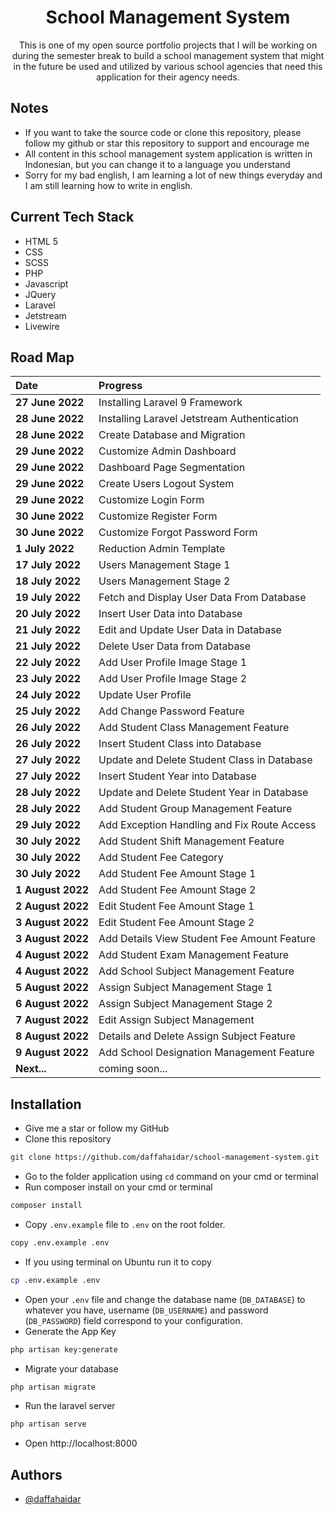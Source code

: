 <h1 align="center">School Management System</h1>

<p align = "center">This is one of my open source portfolio projects that I will be working on during the semester break to build a school management system that might in the future be used and utilized by various school agencies that need this application for their agency needs.</p>

## Notes

-   If you want to take the source code or clone this repository, please follow my github or star this repository to support and encourage me
-   All content in this school management system application is written in Indonesian, but you can change it to a language you understand
-   Sorry for my bad english, I am learning a lot of new things everyday and I am still learning how to write in english.

## Current Tech Stack

-   HTML 5
-   CSS
-   SCSS
-   PHP
-   Javascript
-   JQuery
-   Laravel
-   Jetstream
-   Livewire

## Road Map

| Date              | Progress                                    |
| :---------------- | :------------------------------------------ |
| **27 June 2022**  | Installing Laravel 9 Framework              |
| **28 June 2022**  | Installing Laravel Jetstream Authentication |
| **28 June 2022**  | Create Database and Migration               |
| **29 June 2022**  | Customize Admin Dashboard                   |
| **29 June 2022**  | Dashboard Page Segmentation                 |
| **29 June 2022**  | Create Users Logout System                  |
| **29 June 2022**  | Customize Login Form                        |
| **30 June 2022**  | Customize Register Form                     |
| **30 June 2022**  | Customize Forgot Password Form              |
| **1 July 2022**   | Reduction Admin Template                    |
| **17 July 2022**  | Users Management Stage 1                    |
| **18 July 2022**  | Users Management Stage 2                    |
| **19 July 2022**  | Fetch and Display User Data From Database   |
| **20 July 2022**  | Insert User Data into Database              |
| **21 July 2022**  | Edit and Update User Data in Database       |
| **21 July 2022**  | Delete User Data from Database              |
| **22 July 2022**  | Add User Profile Image Stage 1              |
| **23 July 2022**  | Add User Profile Image Stage 2              |
| **24 July 2022**  | Update User Profile                         |
| **25 July 2022**  | Add Change Password Feature                 |
| **26 July 2022**  | Add Student Class Management Feature        |
| **26 July 2022**  | Insert Student Class into Database          |
| **27 July 2022**  | Update and Delete Student Class in Database |
| **27 July 2022**  | Insert Student Year into Database           |
| **28 July 2022**  | Update and Delete Student Year in Database  |
| **28 July 2022**  | Add Student Group Management Feature        |
| **29 July 2022**  | Add Exception Handling and Fix Route Access |
| **30 July 2022**  | Add Student Shift Management Feature        |
| **30 July 2022**  | Add Student Fee Category                    |
| **30 July 2022**  | Add Student Fee Amount Stage 1              |
| **1 August 2022** | Add Student Fee Amount Stage 2              |
| **2 August 2022** | Edit Student Fee Amount Stage 1             |
| **3 August 2022** | Edit Student Fee Amount Stage 2             |
| **3 August 2022** | Add Details View Student Fee Amount Feature |
| **4 August 2022** | Add Student Exam Management Feature         |
| **4 August 2022** | Add School Subject Management Feature       |
| **5 August 2022** | Assign Subject Management Stage 1           |
| **6 August 2022** | Assign Subject Management Stage 2           |
| **7 August 2022** | Edit Assign Subject Management              |
| **8 August 2022** | Details and Delete Assign Subject Feature   |
| **9 August 2022** | Add School Designation Management Feature   |
| **Next...**       | coming soon...                              |

## Installation

-   Give me a star or follow my GitHub
-   Clone this repository

```bash
git clone https://github.com/daffahaidar/school-management-system.git
```

-   Go to the folder application using `cd` command on your cmd or terminal
-   Run composer install on your cmd or terminal

```bash
composer install
```

-   Copy `.env.example` file to `.env` on the root folder.

```bash
copy .env.example .env
```

-   If you using terminal on Ubuntu run it to copy

```bash
cp .env.example .env
```

-   Open your `.env` file and change the database name (`DB_DATABASE`) to whatever you have, username (`DB_USERNAME`) and password (`DB_PASSWORD`) field correspond to your configuration.
-   Generate the App Key

```bash
php artisan key:generate
```

-   Migrate your database

```bash
php artisan migrate
```

-   Run the laravel server

```bash
php artisan serve
```

-   Open http://localhost:8000

## Authors

-   [@daffahaidar](https://www.github.com/daffahaidar)
